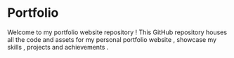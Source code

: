 # Portfolio
Welcome to my portfolio website repository ! This GitHub repository houses all the code and assets for my personal portfolio website , showcase my skills , projects and achievements . 
